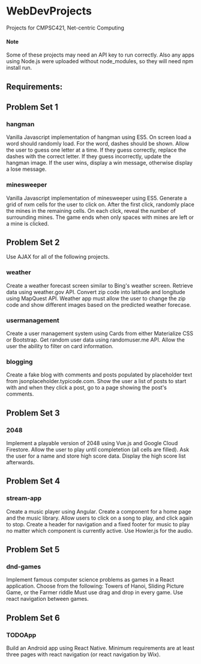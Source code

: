 # WebDevProjects
Projects for CMPSC421, Net-centric Computing
#### Note
Some of these projects may need an API key to run correctly. Also any apps using Node.js were uploaded without node_modules, so they will need npm install run.


## Requirements:


## Problem Set 1

### hangman 
Vanilla Javascript implementation of hangman using ES5. On screen load a word should randomly load. For the word, dashes should be shown. Allow the user to guess one letter at a time. If they guess correctly, replace the dashes with the correct letter. If they guess incorrectly, update the hangman image. If the user wins, display a win message, otherwise display a lose message.

### minesweeper 
Vanilla Javascript implementation of minesweeper using ES5. Generate a grid of nxm cells for the user to click on. After the first click, randomly place the mines in the remaining cells. On each click, reveal the number of surrounding mines. The game ends when only spaces with mines are left or a mine is clicked.


## Problem Set 2

Use AJAX for all of the following projects.

### weather 
Create a weather forecast screen similar to Bing's weather screen. Retrieve data using weather.gov API. Convert zip code into latitude and longitude using MapQuest API. Weather app must allow the user to change the zip code and show different images based on the predicted weather forecase.

### usermanagement 
Create a user management system using Cards from either Materialize CSS or Bootstrap. Get random user data using randomuser.me API. Allow the user the ability to filter on card information.

### blogging 
Create a fake blog with comments and posts populated by placeholder text from jsonplaceholder.typicode.com. Show the user a list of posts to start with and when they click a post, go to a page showing the post's comments.


## Problem Set 3

### 2048 
Implement a playable version of 2048 using Vue.js and Google Cloud Firestore. Allow the user to play until completetion (all cells are filled). Ask the user for a name and store high score data. Display the high score list afterwards.


## Problem Set 4

### stream-app 
Create a music player using Angular. Create a component for a home page and the music library. Allow users to click on a song to play, and click again to stop. Create a header for navigation and a fixed footer for music to play no matter which component is currently active. Use Howler.js for the audio.

## Problem Set 5

### dnd-games
Implement famous computer science problems as games in a React application. Choose from the following: Towers of Hanoi, Sliding Picture Game, or the Farmer riddle Must use drag and drop in every game. Use react navigation between games.

## Problem Set 6

### TODOApp
Build an Android app using React Native. Minimum requirements are at least three pages with react navigation (or react navigation by Wix).
